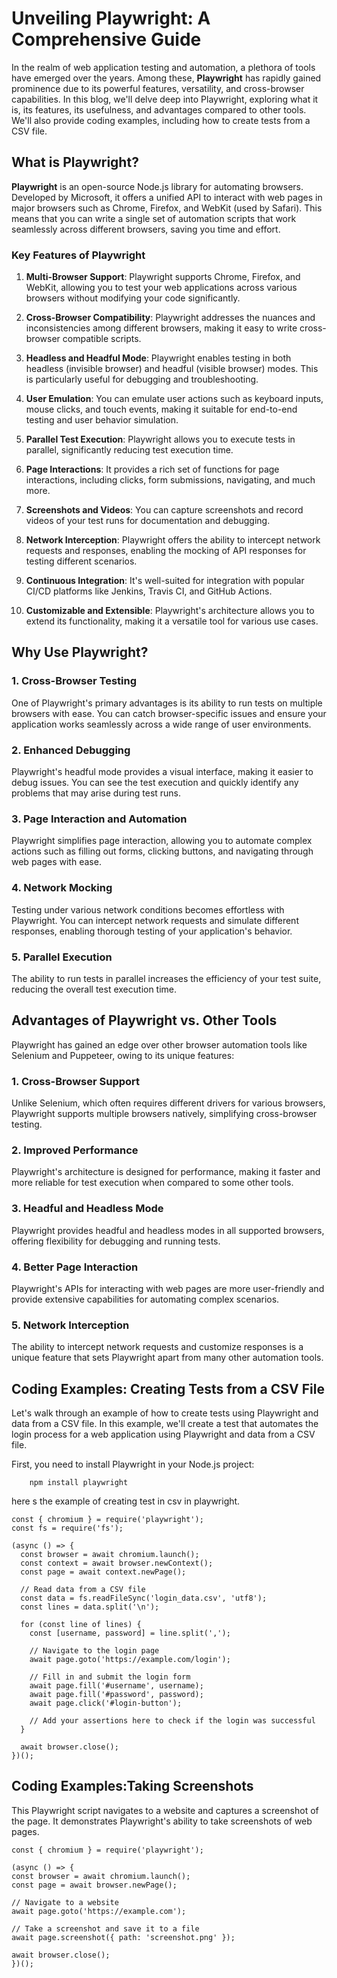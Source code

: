 # Unveiling Playwright: A Comprehensive Guide

In the realm of web application testing and automation, a plethora of tools have emerged over the years. Among these, **Playwright** has rapidly gained prominence due to its powerful features, versatility, and cross-browser capabilities. In this blog, we'll delve deep into Playwright, exploring what it is, its features, its usefulness, and advantages compared to other tools. We'll also provide coding examples, including how to create tests from a CSV file.

## What is Playwright?

**Playwright** is an open-source Node.js library for automating browsers. Developed by Microsoft, it offers a unified API to interact with web pages in major browsers such as Chrome, Firefox, and WebKit (used by Safari). This means that you can write a single set of automation scripts that work seamlessly across different browsers, saving you time and effort.

### Key Features of Playwright

1. **Multi-Browser Support**: Playwright supports Chrome, Firefox, and WebKit, allowing you to test your web applications across various browsers without modifying your code significantly.

2. **Cross-Browser Compatibility**: Playwright addresses the nuances and inconsistencies among different browsers, making it easy to write cross-browser compatible scripts.

3. **Headless and Headful Mode**: Playwright enables testing in both headless (invisible browser) and headful (visible browser) modes. This is particularly useful for debugging and troubleshooting.

4. **User Emulation**: You can emulate user actions such as keyboard inputs, mouse clicks, and touch events, making it suitable for end-to-end testing and user behavior simulation.

5. **Parallel Test Execution**: Playwright allows you to execute tests in parallel, significantly reducing test execution time.

6. **Page Interactions**: It provides a rich set of functions for page interactions, including clicks, form submissions, navigating, and much more.

7. **Screenshots and Videos**: You can capture screenshots and record videos of your test runs for documentation and debugging.

8. **Network Interception**: Playwright offers the ability to intercept network requests and responses, enabling the mocking of API responses for testing different scenarios.

9. **Continuous Integration**: It's well-suited for integration with popular CI/CD platforms like Jenkins, Travis CI, and GitHub Actions.

10. **Customizable and Extensible**: Playwright's architecture allows you to extend its functionality, making it a versatile tool for various use cases.

## Why Use Playwright?

### 1. Cross-Browser Testing

One of Playwright's primary advantages is its ability to run tests on multiple browsers with ease. You can catch browser-specific issues and ensure your application works seamlessly across a wide range of user environments.

### 2. Enhanced Debugging

Playwright's headful mode provides a visual interface, making it easier to debug issues. You can see the test execution and quickly identify any problems that may arise during test runs.

### 3. Page Interaction and Automation

Playwright simplifies page interaction, allowing you to automate complex actions such as filling out forms, clicking buttons, and navigating through web pages with ease.

### 4. Network Mocking

Testing under various network conditions becomes effortless with Playwright. You can intercept network requests and simulate different responses, enabling thorough testing of your application's behavior.

### 5. Parallel Execution

The ability to run tests in parallel increases the efficiency of your test suite, reducing the overall test execution time.

## Advantages of Playwright vs. Other Tools

Playwright has gained an edge over other browser automation tools like Selenium and Puppeteer, owing to its unique features:

### 1. Cross-Browser Support

Unlike Selenium, which often requires different drivers for various browsers, Playwright supports multiple browsers natively, simplifying cross-browser testing.

### 2. Improved Performance

Playwright's architecture is designed for performance, making it faster and more reliable for test execution when compared to some other tools.

### 3. Headful and Headless Mode

Playwright provides headful and headless modes in all supported browsers, offering flexibility for debugging and running tests.

### 4. Better Page Interaction

Playwright's APIs for interacting with web pages are more user-friendly and provide extensive capabilities for automating complex scenarios.

### 5. Network Interception

The ability to intercept network requests and customize responses is a unique feature that sets Playwright apart from many other automation tools.

## Coding Examples: Creating Tests from a CSV File

Let's walk through an example of how to create tests using Playwright and data from a CSV file. In this example, we'll create a test that automates the login process for a web application using Playwright and data from a CSV file.

First, you need to install Playwright in your Node.js project:
	
		npm install playwright


here s the example of creating test in csv in playwright.

	
	const { chromium } = require('playwright');
	const fs = require('fs');

	(async () => {
	  const browser = await chromium.launch();
	  const context = await browser.newContext();
	  const page = await context.newPage();

	  // Read data from a CSV file
	  const data = fs.readFileSync('login_data.csv', 'utf8');
	  const lines = data.split('\n');

	  for (const line of lines) {
		const [username, password] = line.split(',');

		// Navigate to the login page
		await page.goto('https://example.com/login');

		// Fill in and submit the login form
		await page.fill('#username', username);
		await page.fill('#password', password);
		await page.click('#login-button');

		// Add your assertions here to check if the login was successful
	  }

	  await browser.close();
	})();

## Coding Examples:Taking Screenshots

This Playwright script navigates to a website and captures a screenshot of the page. It demonstrates Playwright's ability to take screenshots of web pages.

	const { chromium } = require('playwright');

	(async () => {
	const browser = await chromium.launch();
	const page = await browser.newPage();

	// Navigate to a website
	await page.goto('https://example.com');

	// Take a screenshot and save it to a file
	await page.screenshot({ path: 'screenshot.png' });

	await browser.close();
	})();





